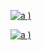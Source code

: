 [
![a](https://user-images.githubusercontent.com/52860492/62410533-baa12180-b5de-11e9-8600-d160df708cbf.png)
)
](https://newsmania.club/?p=39)

[
![a](https://user-images.githubusercontent.com/52860492/62410533-baa12180-b5de-11e9-8600-d160df708cbf.png)
)
](https://newsmania.club/?p=39)


